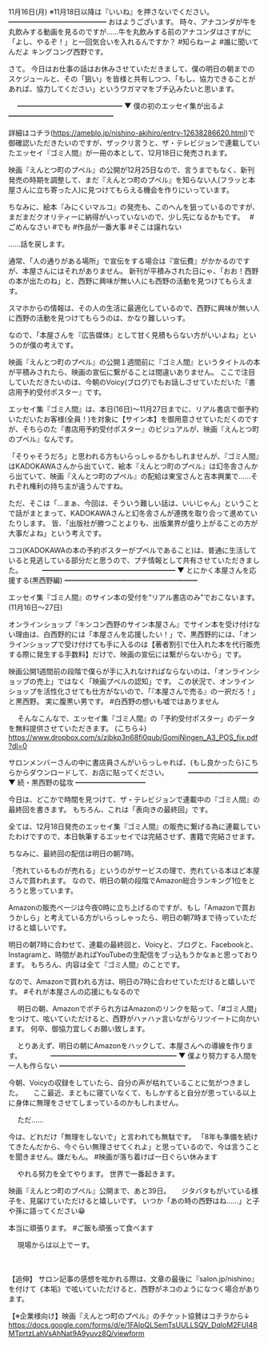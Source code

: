 11月16日(月) ※11月18日以降は『いいね』を押さないでください。
━━━━━━━━━━━━━━
おはようございます。
時々、アナコンダが牛を丸飲みする動画を見るのですが……牛を丸飲みする前のアナコンダはさすがに「よし、やるぞ！」と一回気合いを入れるんですか？
#知らねーよ
#誰に聞いてんだよ
キングコング西野です。

さて。
今日はお仕事の話はお休みさせていただきまして、僕の明日の朝までのスケジュールと、その「狙い」を皆様と共有しつつ、「もし、協力できることがあれば、協力してください」というワガママをブチ込みたいと思います。

　
━━━━━━━━━━━━━━━
▼ 僕の初のエッセイ集が出るよ
━━━━━━━━━━━━━━━

詳細はコチラ(https://ameblo.jp/nishino-akihiro/entry-12638286620.html)で御確認いただきたいのですが、ザックリ言うと、ザ・テレビジョンで連載していたエッセイ『ゴミ人間』が一冊の本として、12月18日に発売されます。

映画『えんとつ町のプペル』の公開が12月25日なので、言うまでもなく、新刊発売の時期を調整して、まだ『えんとつ町のプペル』を知らない人(フラッと本屋さんに立ち寄った人)に見つけてもらえる機会を作りにいっています。

ちなみに、絵本『みにくいマルコ』の発売も、このへんを狙っているのですが、まだまだクオリティーに納得がいっていないので、少し先になるかもです。　
#ごめんなさい
#でも
#作品が一番大事
#そこは譲れない

……話を戻します。

通常、「人の通りがある場所」で宣伝をする場合は『宣伝費』がかかるのですが、本屋さんにはそれがありません。
新刊が平積みされた日にゃ、「おお！西野の本が出たのね」と、西野に興味が無い人にも西野の活動を見つけてもらえます。

スマホからの情報は、その人の生活に最適化しているので、西野に興味が無い人に西野の活動を見つけてもらうのは、かなり難しいっす。

なので、「本屋さんを『広告媒体』として甘く見積もらない方がいいよね」というのが僕の考えです。

映画『えんとつ町のプペル』の公開１週間前に『ゴミ人間』というタイトルの本が平積みされたら、映画の宣伝に繋がることは間違いありません。
ここで注目していただきたいのは、今朝のVoicy(ブログ)でもお話しさせていただいた『書店用予約受付ポスター』です。

エッセイ集『ゴミ人間』は、本日(16日)～11月27日までに、リアル書店で御予約いただいたお客様(全員！)を対象に【サイン本】を御用意させていただくのですが、そちらのた『書店用予約受付ポスター』のビジュアルが、映画『えんとつ町のプペル』なんです。

「そりゃそうだろ」と思われる方もいらっしゃるかもしれませんが、『ゴミ人間』はKADOKAWAさんから出ていて、絵本『えんとつ町のプペル』は幻冬舎さんから出ていて、映画『えんとつ町のプペル』の配給は東宝さんと吉本興業で……それぞれ権利の持ち主が違うんですね。

ただ、そこは「…まぁ、今回は、そういう難しい話は、いいじゃん」ということで話がまとまって、KADOKAWAさんと幻冬舎さんが連携を取り合って進めていたりします。
皆、「出版社が勝つことよりも、出版業界が盛り上がることの方が大事だよね」という考えです。

ココ(KADOKAWAの本の予約ポスターがプペルであること)は、普通に生活していると見逃している部分だと思うので、プチ情報として共有させていただきました。
　
　
━━━━━━━━━━━━━━━━━━━
▼ とにかく本屋さんを応援する(黒西野編)
━━━━━━━━━━━━━━━━━━━

エッセイ集『ゴミ人間』のサイン本の受付を“リアル書店のみ”でおこないます。(11月16日～27日)

オンラインショップ『キンコン西野のサイン本屋さん』でサイン本を受け付けない理由は、白西野的には「本屋さんを応援したい！」で、黒西野的には、「オンラインショップで受け付けても手に入るのは【著者割引で仕入れた本を代行販売する際に発生する手数料】だけで、映画の宣伝には繋がらないから」です。

映画公開1週間前の段階で僕らが手に入れなければならないのは、「オンラインショップの売上」ではなく「映画プペルの認知」です。
この状況で、オンラインショップを活性化させても仕方がないので、「『本屋さんで売る』の一択だろ！」と黒西野。
実に腹黒い男です。
#白西野の想いも嘘ではありません

　
そんなこんなで、エッセイ集『ゴミ人間』の「予約受付ポスター」のデータを無料提供させていただきます。
(こちら↓)
https://www.dropbox.com/s/zjbkp3n68fi0qub/GomiNingen_A3_POS_fix.pdf?dl=0

サロンメンバーさんの中に書店員さんがいらっしゃれば、(もし良かったら)こちらからダウンロードして、お店に貼ってください。
　
　
━━━━━━━━━━
▼ 続・黒西野の猛攻
━━━━━━━━━━

今日は、どこかで時間を見つけて、ザ・テレビジョンで連載中の『ゴミ人間』の最終回を書きます。
もちろん、これは「表向きの最終回」です。

全ては、12月18日発売のエッセイ集『ゴミ人間』の販売に繋げる為に連載していたわけですので、本日執筆するエッセイでは完結させず、書籍で完結させます。

ちなみに、最終回の配信は明日の朝7時。

「売れているものが売れる」というのがサービスの理で、売れている本ほど本屋さんで買われます。
なので、明日の朝の段階でAmazon総合ランキング1位をとろうと思っています。

Amazonの販売ページは今夜0時に立ち上げるのですが、もし「Amazonで買おうかしら」と考えている方がいらっしゃったら、明日の朝7時まで待っていただけると嬉しいです。

明日の朝7時に合わせて、連載の最終回と、Voicyと、ブログと、Facebookと、Instagramと、時間があればYouTubeの生配信をブっ込もうかなぁと思っております。
もちろん、内容は全て『ゴミ人間』のことです。

なので、Amazonで買われる方は、明日の7時に合わせていただけると嬉しいです。
#それが本屋さんの応援にもなるので

　
明日の朝、Amazonでポチられ方はAmazonのリンクを貼って、「#ゴミ人間」をつけて、呟いていただけると、西野がハァハァ言いながらリツイートに向かいます。
何卒、御協力宜しくお願い致します。

　
とりあえず、明日の朝にAmazonをハックして、本屋さんへの導線を作ります。
　
　
　
━━━━━━━━━━━━━━━━━━
▼ 僕より努力する人間を一人も作らない
━━━━━━━━━━━━━━━━━━

今朝、Voicyの収録をしていたら、自分の声が枯れていることに気がつきました。
　
ここ最近、まともに寝ていなくて、もしかすると自分が思っている以上に身体に無理をさせてしまっているのかもしれません。

　
ただ……

今は、どれだけ「無理をしないで」と言われても無駄です。
「8年も準備を続けてきたんだから、今ぐらい無理させてくれよ」と思っているので、今は言うことを聞きません。嫌だもん。
#映画が落ち着けば一日ぐらい休みます

　
やれる努力を全てやります。
世界で一番起きます。

映画『えんとつ町のプペル』公開まで、あと39日。
　
ジタバタもがいている様子を、見届けていただけると嬉しいです。
いつか「あの時の西野はね……」と子や孫に語ってください😁

本当に頑張ります。
#ご飯も頑張って食べます

　
現場からは以上でーす。

　　
　
　

【追伸】
サロン記事の感想を呟かれる際は、文章の最後に『salon.jp/nishino』を付けて《本垢》で呟いていただけると、西野がネコのようになつく場合があります。

【※企業様向け】映画『えんとつ町のプペル』のチケット協賛はコチラから↓
https://docs.google.com/forms/d/e/1FAIpQLSemTsUULLSQV_DqIoM2FUI48MTprtzLahVsAhNat9A9yuvz8Q/viewform
